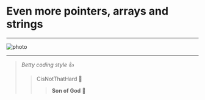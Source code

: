 # Even more pointers, arrays and strings
***
![photo](https://s3.amazonaws.com/intranet-projects-files/holbertonschool-low_level_programming/218/58fe6b229144b7fe5ebe88afe9ff5cabe2dd0863e1e79b2d02b4103c30b465dd.jpg)
***
> _Betty coding style_ :+1:
>> CisNotThatHard :muscle:
>>> __Son of God__ :clap:
